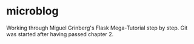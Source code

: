 # microblog
Working through Miguel Grinberg's Flask Mega-Tutorial step by step.
Git was started after having passed chapter 2.
